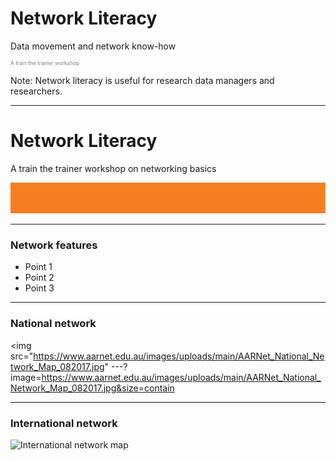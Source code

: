 # Network Literacy
Data movement and network know-how
<p style="font-size:0.6em; color:gray">A train the trainer workshop</p> 


Note:
Network literacy is useful for research data managers and researchers. 

---
# Network Literacy

A train the trainer workshop on networking basics

![Single line](AARNet-specific/AARNet_single_line.png)

---

### Network features

- Point 1
- Point 2
- Point 3

---
### National network
<img src="https://www.aarnet.edu.au/images/uploads/main/AARNet_National_Network_Map_082017.jpg"
---?image=https://www.aarnet.edu.au/images/uploads/main/AARNet_National_Network_Map_082017.jpg&size=contain

---
### International network
![International network map](https://www.aarnet.edu.au/images/uploads/main/AARNet_International_Map_082017.png)
